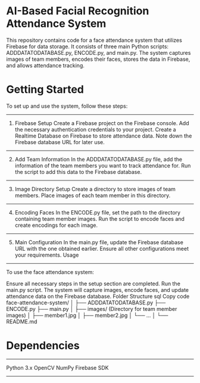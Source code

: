# AI-Based Facial Recognition Attendance System


This repository contains code for a face attendance system that utilizes Firebase for data storage. It consists of three main Python scripts: ADDDATATODATABASE.py, ENCODE.py, and main.py. The system captures images of team members, encodes their faces, stores the data in Firebase, and allows attendance tracking.

# Getting Started
To set up and use the system, follow these steps:
**************************************************
1. Firebase Setup
Create a Firebase project on the Firebase console.
Add the necessary authentication credentials to your project.
Create a Realtime Database on Firebase to store attendance data.
Note down the Firebase database URL for later use.
************************************************************************************************************************************************************************
2. Add Team Information
In the ADDDATATODATABASE.py file, add the information of the team members you want to track attendance for.
Run the script to add this data to the Firebase database.
************************************************************************************************************************************************************************
3. Image Directory Setup
Create a directory to store images of team members.
Place images of each team member in this directory.
************************************************************************************************************************************************************************
4. Encoding Faces
In the ENCODE.py file, set the path to the directory containing team member images.
Run the script to encode faces and create encodings for each image.
************************************************************************************************************************************************************************
5. Main Configuration
In the main.py file, update the Firebase database URL with the one obtained earlier.
Ensure all other configurations meet your requirements.
Usage
************************************************************************************************************************************************************************
To use the face attendance system:

Ensure all necessary steps in the setup section are completed.
Run the main.py script.
The system will capture images, encode faces, and update attendance data on the Firebase database.
Folder Structure
sql
Copy code
face-attendance-system/
│
├── ADDDATATODATABASE.py
├── ENCODE.py
├── main.py
│
├── images/ (Directory for team member images)
│   ├── member1.jpg
│   ├── member2.jpg
│   └── ...
│
└── README.md

# Dependencies
************
Python 3.x
OpenCV
NumPy
Firebase SDK
*************
